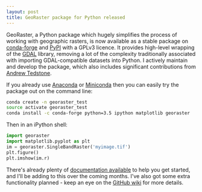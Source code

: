```yaml
---
layout: post
title: GeoRaster package for Python released
---
```


GeoRaster, a Python package which hugely simplifies the process of working with geographic rasters, is now available as a stable package on [conda-forge](http://conda-forge.github.io/) and [PyPI](http://www.pypi.org) with a GPLv3 licence. It provides high-level wrapping of the [GDAL](http://www.gdal.org) library, removing a lot of the complexity traditionally associated with importing GDAL-compatible datasets into Python. I actively maintain and develop the package, which also includes significant contributions from [Andrew Tedstone](https://atedstone.github.io).

If you already use [Anaconda](https://www.continuum.io/downloads) or [Miniconda](https://conda.io/miniconda.html) then you can easily try the package out on the command line:

```bash
conda create -n georaster_test
source activate georaster_test
conda install -c conda-forge python=3.5 ipython matplotlib georaster 
```

Then in an iPython shell:

```python
import georaster
import matplotlib.pyplot as plt
im = georaster.SingleBandRaster('myimage.tif')
plt.figure()
plt.imshow(im.r)
```

There's already plenty of [documentation available](http://georaster.readthedocs.io/en/latest/) to help you get started, and I'll be adding to this over the coming months. I've also got some extra functionality planned - keep an eye on the [GitHub wiki](https://github.com/atedstone/georaster/wiki) for more details.





